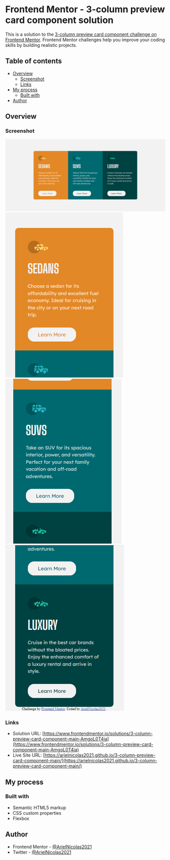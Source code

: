 # Frontend Mentor - 3-column preview card component solution

This is a solution to the [3-column preview card component challenge on Frontend Mentor](https://www.frontendmentor.io/challenges/3column-preview-card-component-pH92eAR2-). Frontend Mentor challenges help you improve your coding skills by building realistic projects. 

## Table of contents

- [Overview](#overview)
  - [Screenshot](#screenshot)
  - [Links](#links)
- [My process](#my-process)
  - [Built with](#built-with)
- [Author](#author)

## Overview

### Screenshot

![](./design/Desktop.png)
![](./design/Mobile-1.png)
![](./design/Mobile-2.png)
![](./design/Mobile-3.png)

### Links

- Solution URL: [https://www.frontendmentor.io/solutions/3-column-preview-card-component-main-AmgoL0T4ia](https://www.frontendmentor.io/solutions/3-column-preview-card-component-main-AmgoL0T4ia)
- Live Site URL: [https://arielnicolas2021.github.io/3-column-preview-card-component-main/](https://arielnicolas2021.github.io/3-column-preview-card-component-main/)

## My process

### Built with

- Semantic HTML5 markup
- CSS custom properties
- Flexbox

## Author

- Frontend Mentor - [@ArielNicolas2021](https://www.frontendmentor.io/profile/ArielNicolas2021)
- Twitter - [@ArielNicolas2021](https://www.twitter.com/ArielNicolas2021)